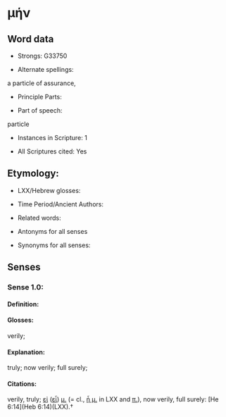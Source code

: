 # μήν

<!-- Status: S2=NeedsEdits -->
<!-- Lexica used for edits:   -->

## Word data

* Strongs: G33750

* Alternate spellings:

a particle of assurance,

* Principle Parts: 


* Part of speech: 

particle

* Instances in Scripture: 1

* All Scriptures cited: Yes

## Etymology: 


* LXX/Hebrew glosses: 


* Time Period/Ancient Authors: 


* Related words: 

* Antonyms for all senses

* Synonyms for all senses: 


## Senses 


### Sense  1.0: 

#### Definition: 

#### Glosses: 

verily; 

#### Explanation: 

truly; 
now verily; 
full surely; 

#### Citations: 

verily, truly; [εἰ]() ([εἶ]()) [μ.]() (= cl., [ἦ μ.]() in LXX and [π.]()), now verily, full surely: [He 6:14](Heb 6:14)(LXX).†
